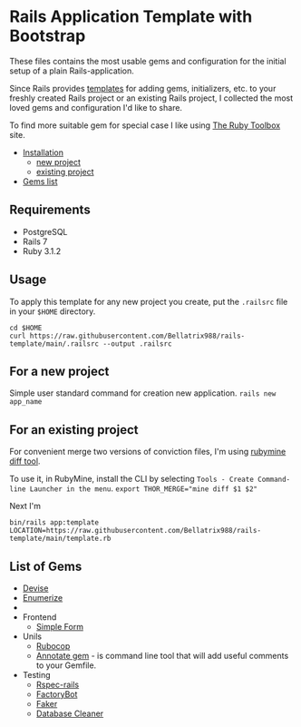 # Rails Application Template with Bootstrap

These files contains the most usable gems and configuration for the initial setup
of a plain Rails-application.

Since Rails provides [templates](https://guides.rubyonrails.org/rails_application_templates.html)
for adding gems, initializers, etc. to your freshly created Rails project or an existing Rails project,
I collected the most loved gems and configuration I'd like to share.

To find more suitable gem for special case I like using [The Ruby Toolbox](https://www.ruby-toolbox.com/projects/statistics) site.

* [Installation](#installation)
  * [new project](#for-a-new-project)
  * [existing project](#for-an-existing-project)
* [Gems list](#list-of-gems)

## Requirements

* PostgreSQL
* Rails 7
* Ruby 3.1.2

## Usage

To apply this template for any new project you create, put the `.railsrc` file in your `$HOME`
directory.

```shell
cd $HOME
curl https://raw.githubusercontent.com/Bellatrix988/rails-template/main/.railsrc --output .railsrc
```

## For a new project
Simple user standard command for creation new application.
`rails new app_name`
## For an existing project
For convenient merge two versions of conviction files, I'm using [rubymine diff tool](https://www.jetbrains.com/help/ruby/command-line-differences-viewer.html#353bb678).

To use it, in RubyMine, install the CLI by selecting `Tools - Create Command-line Launcher in the menu`.
`export THOR_MERGE="mine diff $1 $2"`

Next I'm 
```shell
bin/rails app:template LOCATION=https://raw.githubusercontent.com/Bellatrix988/rails-template/main/template.rb

```
## List of Gems
* [Devise](https://github.com/heartcombo/devise)
* [Enumerize](https://github.com/brainspec/enumerize)
* 
* Frontend
  * [Simple Form](https://github.com/heartcombo/simple_form)
* Unils
  * [Rubocop](https://github.com/rubocop/rubocop)  
  * [Annotate gem](https://github.com/ivantsepp/annotate_gem) - is command line tool that will add useful comments to your Gemfile.
* Testing
  * [Rspec-rails](https://github.com/rspec/rspec-rails)
  * [FactoryBot](https://github.com/thoughtbot/factory_bot)
  * [Faker](https://github.com/faker-ruby/faker)
  * [Database Cleaner](https://github.com/DatabaseCleaner/database_cleaner)



